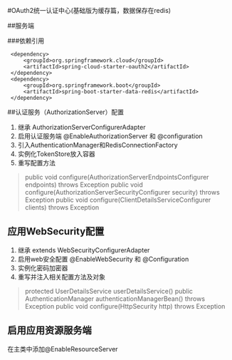 #OAuth2统一认证中心(基础版为缓存篇，数据保存在redis)

##服务端

###依赖引用
```
 <dependency>
     <groupId>org.springframework.cloud</groupId>
     <artifactId>spring-cloud-starter-oauth2</artifactId>
 </dependency>
 <dependency>
     <groupId>org.springframework.boot</groupId>
     <artifactId>spring-boot-starter-data-redis</artifactId>
 </dependency>
```
##认证服务（AuthorizationServer）配置
1. 继承 AuthorizationServerConfigurerAdapter
2. 启用认证服务端 @EnableAuthorizationServer 和 @configuration
3. 引入AuthenticationManager和RedisConnectionFactory
4. 实例化TokenStore放入容器
5. 重写配置方法
>public void configure(AuthorizationServerEndpointsConfigurer endpoints) throws Exception 
>public void configure(AuthorizationServerSecurityConfigurer security) throws Exception 
>public void configure(ClientDetailsServiceConfigurer clients) throws Exception 

## 应用WebSecurity配置
1. 继承 extends WebSecurityConfigurerAdapter 
2. 启用web安全配置 @EnableWebSecurity 和 @Configuration
3. 实例化密码加密器
4. 重写并注入相关配置方法及对象
>protected UserDetailsService userDetailsService()
>public AuthenticationManager authenticationManagerBean() throws Exception
>public void configure(HttpSecurity http) throws Exception 

## 启用应用资源服务端
在主类中添加@EnableResourceServer
    